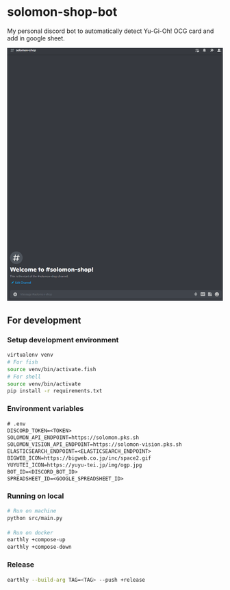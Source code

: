 # solomon-shop-bot

My personal discord bot to automatically detect Yu-Gi-Oh! OCG card and add in google sheet.

![solomon-shop-showcase](images/solomon-shop-showcase.gif)

## For development

### Setup development environment

```sh
virtualenv venv
# For fish
source venv/bin/activate.fish
# For shell
source venv/bin/activate
pip install -r requirements.txt
```

### Environment variables

```env
# .env
DISCORD_TOKEN=<TOKEN>
SOLOMON_API_ENDPOINT=https://solomon.pks.sh
SOLOMON_VISION_API_ENDPOINT=https://solomon-vision.pks.sh
ELASTICSEARCH_ENDPOINT=<ELASTICSEARCH_ENDPOINT>
BIGWEB_ICON=https://bigweb.co.jp/inc/space2.gif
YUYUTEI_ICON=https://yuyu-tei.jp/img/ogp.jpg
BOT_ID=<DISCORD_BOT_ID>
SPREADSHEET_ID=<GOOGLE_SPREADSHEET_ID>
```

### Running on local

```sh
# Run on machine
python src/main.py

# Run on docker
earthly +compose-up
earthly +compose-down
```

### Release

```sh
earthly --build-arg TAG=<TAG> --push +release
```
